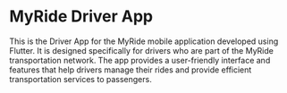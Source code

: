 <h1>MyRide Driver App</h1>
This is the Driver App for the MyRide mobile application developed using Flutter.
It is designed specifically for drivers who are part of the MyRide transportation network. The app provides a user-friendly interface and features that help drivers manage their rides and provide efficient transportation services to passengers.
